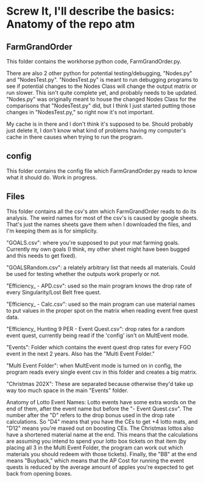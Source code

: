 # Screw It, I'll describe the basics: Anatomy of the repo atm

## FarmGrandOrder
  This folder contains the workhorse python code, FarmGrandOrder.py.
  
  There are also 2 other python for potential testing/debugging, "Nodes.py" and "NodesTest.py". "NodesTest.py" is meant to run debugging programs to see if potential changes to the Nodes Class will change the output matrix or run slower. This isn't quite complete yet, and probably needs to be updated. "Nodes.py" was originally meant to house the changed Nodes Class for the comparisons that "NodesTest.py" did, but I think I just started putting those changes in "NodesTest.py," so right now it's not important.
  
  My cache is in there and I don't think it's supposed to be. Should probably just delete it, I don't know what kind of problems having my computer's cache in there causes when trying to run the program.

## config
  This folder contains the config file which FarmGrandOrder.py reads to know what it should do. Work in progress.

## Files
  This folder contains all the csv's atm which FarmGrandOrder reads to do its analysis. The weird names for most of the csv's is caused by google sheets. That's just the names sheets gave them when I downloaded the files, and I'm keeping them as is for simplicity.
  
  "GOALS.csv": where you're supposed to put your mat farming goals. Currently my own goals (I think, my other sheet might have been bugged and this needs to get fixed).
  
  "GOALSRandom.csv": a relately arbitrary list that needs all materials. Could be used for testing whether the outputs work properly or not.
  
  "Efficiency_ - APD.csv": used so the main program knows the drop rate of every Singularity/Lost Belt free quest.
  
  "Efficiency_ - Calc.csv": used so the main program can use material names to put values in the proper spot on the matrix when reading event free quest data.
  
  "Efficiency_ Hunting 9 PER - Event Quest.csv": drop rates for a random event quest, currently being read if the 'config' isn't on MultEvent mode.
  
  "Events": Folder which contains the event quest drop rates for every FGO event in the next 2 years. Also has the "Multi Event Folder."
  
   "Multi Event Folder": when MultEvent mode is turned on in config, the program reads every single event csv in this folder and creates a big matrix.
    
   "Christmas 202X": These are separated because otherwise they'd take up way too much space in the main "Events" folder.
    
   Anatomy of Lotto Event Names: Lotto events have some extra words on the end of them, after the event name but before the "- Event Quest.csv". The number after the "D" refers to the drop bonus used in the drop rate calculations. So "D4" means that you have the CEs to get +4 lotto mats, and "D12" means you're maxed out on boosting CEs. The Christmas lottos also have a shortened material name at the end. This means that the calculations are assuming you intend to spend your lotto box tickets on that item (by placing all 3 in the Multi Event Folder, the program can work out which materials you should redeem with those tickets). Finally, the "BB" at the end means "Buyback," which means that the AP Cost for running the event quests is reduced by the average amount of apples you're expected to get back from opening boxes.
